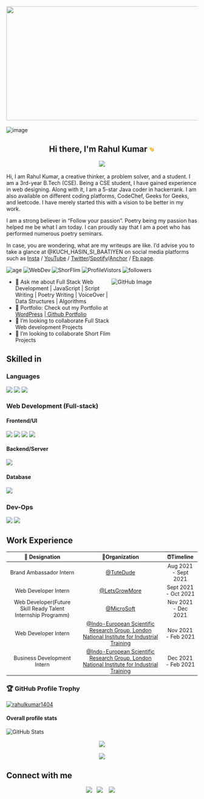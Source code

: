 <img src="https://user-images.githubusercontent.com/84653100/162627505-a30fade6-f6e2-492d-8b20-eef251f88592.png" height="300px" width="2000px">

![image](https://user-images.githubusercontent.com/84653100/162626674-548b559e-869d-4f0d-87e5-8586726dda4b.png)

 <h2 align="center"> Hi there, I'm Rahul Kumar <img src="https://raw.githubusercontent.com/ABSphreak/ABSphreak/master/gifs/Hi.gif" width="3%"></h2>  
<p align="center">
  <a href="https://github.com/DenverCoder1/readme-typing-svg"><img src="https://readme-typing-svg.herokuapp.com?font=Mitr&color=6633CCsize=24&center=true&vCenter=true&lines=+Full+Stack+web+developer;DSA+On+cpp+/+Java;ScriptWriter+/+StoryTeller;"></a>
  
</p>

<p>
 
Hi, I am Rahul Kumar, a creative thinker, a problem solver, and a student. I am a 3rd-year B.Tech (CSE). Being a CSE student, I have gained experience in web designing. Along with it, I am a 5-star Java coder in hackerrank. I am also available on different coding platforms,  CodeChef, Geeks for Geeks, and leetcode.  I have merely started this with a vision to be better in my work.
  
I am a strong believer in “Follow your passion”. Poetry being my passion has helped me be what I am today. I can proudly say that I am a poet who has performed numerous poetry seminars.
  
In case, you are wondering, what are my writeups are like. I’d advise you to take a glance at @KUCH_HASIN_SI_BAATIYEN on social media platforms such as <a href="https://www.instagram.com/kuch_hasin_si_baatiyen">Insta</a> / <a href="https://www.youtube.com/c/KUCHHASINSIBAATIYEN">YouTube</a>  / <a href="https://twitter.com/rahulkumar3108">Twitter</a>/<a href ="https://open.spotify.com/show/3mhpRvZT0BQzwQ8vmR6pnR">Spotify</a>/<a href="https://anchor.fm/kuch-hasin-si-baatiyen">Anchor</a> / <a href ="https://www.facebook.com/KUCHHASINSIBAATIYEN/">Fb page</a>.
</p>

![age](https://img.shields.io/badge/age-22-blue)
![WebDev](https://img.shields.io/badge/focus-FullStack-brightgreen)
![ShorFlim](https://img.shields.io/badge/focus-ScriptWriting-brightgreen)
![ProfileVistors](https://gpvc.arturio.dev/rahulkumar1404)
![followers](https://img.shields.io/github/followers/rahulkumar1404?style=social)


<img width="45%" height ="300px" align="right" alt="GitHub Image" src="https://user-images.githubusercontent.com/84653100/162628214-533bf29a-7aa7-462b-9a53-608f7ec363d7.png" />

<ul>
  <li> 💬 Ask me about Full Stack Web Development | JavaScript | Script Writing | Poetry Writing | VoiceOver  | Data Structures | Algorithms </li>
  <li>💼 Portfolio: Check out my Portfolio at <a href="https://kuchhasinsibaatiyen.wordpress.com/"><i class="fa fa-wordpress"></i>WordPress</a> |<a href="https://rahulkumar1404.github.io/kuch_hasin_si_baatiyen.github.io/"> Github Portfolio</a>  </li>
  <li>👯 I’m looking to collaborate Full Stack Web development Projects </li>
  <li>👯 I’m looking to collaborate Short Flim Projects </li>
</ul>

## Skilled in

### Languages

<div>
<img src="https://upload.wikimedia.org/wikipedia/commons/thumb/1/18/ISO_C%2B%2B_Logo.svg/1200px-ISO_C%2B%2B_Logo.svg.png" height="36">
<img src="https://github.com/Subhampreet/Subhampreet/blob/master/logos/JS.png" height="30">
<img src="https://user-images.githubusercontent.com/84653100/162629034-8d67bad6-8051-4478-a64f-1dafa49ab264.png" height="36">
</div>



### Web Development (Full-stack)

#### Frontend/UI

<div>
<img src="https://github.com/Subhampreet/Subhampreet/blob/master/logos/html.png" height="36">
<img src="https://github.com/Subhampreet/Subhampreet/blob/master/logos/css.png" height="36">
<img src="https://github.com/Subhampreet/Subhampreet/blob/master/logos/bootstrap.png?raw=true" height="36">
<img src="https://upload.wikimedia.org/wikipedia/commons/thumb/a/a7/React-icon.svg/1200px-React-icon.svg.png" height="36">
 
</div>

#### Backend/Server

<div>
<img src="https://upload.wikimedia.org/wikipedia/commons/thumb/2/27/PHP-logo.svg/1200px-PHP-logo.svg.png" height="42">
</div>


#### Database

<div>
<img src="https://raw.githubusercontent.com/soumyadip007/soumyadip007/master/img/db/mysql1.png" height="42">
</div>

### Dev-Ops

<div>
<img src="https://github.com/Subhampreet/Subhampreet/blob/master/logos/git.png?raw=true" height="40">
<img src="https://raw.githubusercontent.com/soumyadip007/soumyadip007/master/img/cloud/github.png" height="41">
</div>


## Work Experience

| 💼 Designation |  🏢Organization | ⏰Timeline  |
| :-: | :-: | :-: |
|  Brand Ambassador Intern  | [@TuteDude](https://tutedude.com/) | Aug 2021 - Sept 2021 |
|  Web Developer Intern | [@LetsGrowMore](https://letsgrowmore.in/) | Sept 2021 - Oct 2021 |
|  Web Developer(Future Skill Ready Talent Internship Programm)  | [@MicroSoft](https://futurereadytalent.in) | Nov 2021 - Dec 2021 |
|  Web Developer Intern | [@Indo-European Scientific Research Group, London National Institute for Industrial Training](https://www.myniitportal.in/) | Nov 2021 - Feb 2021 |
|  Business Development Intern | [@Indo-European Scientific Research Group, London National Institute for Industrial Training](https://www.myniitportal.in/) | Dec 2021 - Feb 2021 |





### 🏆 GitHub Profile Trophy

<p align="left"> <a href="https://github.com/ryo-ma/github-profile-trophy"><img src="https://github-profile-trophy.vercel.app/?username=rahulkumar1404&theme=dracula" alt="rahulkumar1404" /></a> </p>


#### Overall profile stats

![GitHub Stats](https://github-readme-stats.vercel.app/api?username=rahulkumar1404&count_private=true&theme=merko&show_icons=true&hide=prs)

 <p align="center">
     <img align="center" src="https://activity-graph.herokuapp.com/graph?username=rahulkumar1404"> 

   <p align="center">
    <img align="center" src="https://github-readme-streak-stats.herokuapp.com/?user=rahulkumar1404&theme=dark">

## Connect with me

<p align="center">
<a href="https://www.linkedin.com/in/rahul-kumar-b83131213/"><img height="45" src="https://raw.githubusercontent.com/soumyadip007/soumyadip007/master/img/social/l.png"></a>&nbsp;&nbsp;
<a href="https://twitter.com/rahulkumar3108"><img height="45" src="https://raw.githubusercontent.com/soumyadip007/soumyadip007/master/img/social/t.jpg"></a>
&nbsp;&nbsp;
  <a href="mailto:rahulkumarcoder1404@gmail.com"><img height="45" src="https://toppng.com/uploads/preview/mail-icon-logo-template-icono-de-gmail-11562954424h5fw2mradf.png"></a>&nbsp;&nbsp;
</p>

